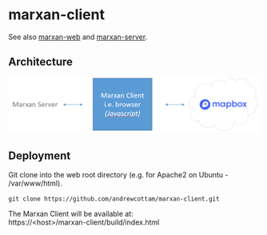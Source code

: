 # marxan-client
See also [marxan-web](https://github.com/andrewcottam/marxan-web) and [marxan-server](https://github.com/andrewcottam/marxan-server).  

## Architecture
![marxan-client architecture](architecture_client.png)

## Deployment
Git clone into the web root directory (e.g. for Apache2 on Ubuntu - /var/www/html).  
```
git clone https://github.com/andrewcottam/marxan-client.git
```
The Marxan Client will be available at:  
https://\<host>/marxan-client/build/index.html  
